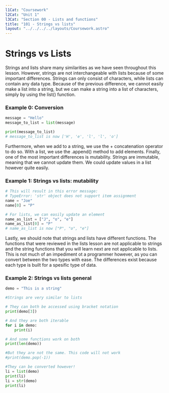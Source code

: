 ```yaml
---
l1Cat: "Coursework"
l2Cat: "Unit 1"
l3Cat: "Section 00 - Lists and functions"
title: "101 - Strings vs lists"
layout: "../../../../layouts/Coursework.astro"
---
```


# Strings vs Lists
Strings and lists share many similarities as we have seen throughout this lesson. However, strings are not interchangeable with lists because of some important differences. Strings can only consist of characters, while lists can contain any data type. Because of the previous difference, we cannot easily make a list into a string, but we can make a string into a list of characters, simply by using the list() function.
### Example 0: Conversion
```python
message = "Hello"
message_to_list = list(message)

print(message_to_list)
# message_to_list is now ['H', 'e', 'l', 'l', 'o']
```
Furthermore, when we add to a string, we use the + concatenation operator to do so. With a list, we use the .append() method to add elements. Finally, one of the most important differences is mutability. Strings are immutable, meaning that we cannot update them. We could update values in a list however quite easily.  

### Example 1: Strings vs lists: mutability
```python
# This will result in this error message:
# TypeError: 'str' object does not support item assignment
name = "Joe"
name[0] = "P"

# For lists, we can easily update an element
name_as_list = ["J", "o", "e"]
name_as_list[0] = "P"
# name_as_list is now ["P", "o", "e"]
```

Lastly, we should note that strings and lists have different functions. The functions that were reviewed in the lists lesson are not applicable to strings and the string functions that you will learn next are not applicable to lists. This is not much of an impediment ot a programmer however, as you can convert between the two types with ease. The differences exist because each type is built for a spesific type of data.
### Example 2: Strings vs lists general
```python
demo = "This is a string"

#Strings are very similar to lists

# They can both be accessed using bracket notation
print(demo[3])

# And they are both iterable
for i in demo:
    print(i)

# And some functions work on both
print(len(demo))

#But they are not the same. This code will not work
#print(demo.pop(-1))

#They can be converted however!
li = list(demo)
print(li)
li = str(demo)
print(li)
```
